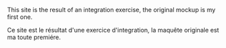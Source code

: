 This site is the result of an integration exercise, the original mockup is my first one.

Ce site est le résultat d'une exercice d'integration, la maquête originale est ma toute premiére.
